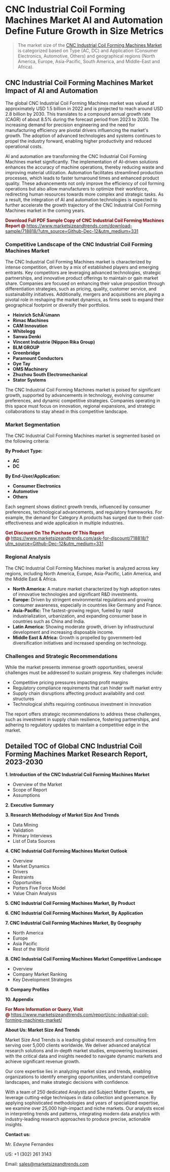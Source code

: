 <H1>CNC Industrial Coil Forming Machines Market AI and Automation Define Future Growth in Size Metrics</H1><blockquote><p>The market size of the <a href="https://www.marketsizeandtrends.com/download-sample/718818/?utm_source=Github-Dec-12&amp;utm_medium=331" target="_blank">CNC Industrial Coil Forming Machines Market </a>is categorized based on Type (AC, DC) and Application (Consumer Electronics, Automotive, Others) and geographical regions (North America, Europe, Asia-Pacific, South America, and Middle-East and Africa).</p></blockquote><p><h2>CNC Industrial Coil Forming Machines Market Impact of AI and Automation</h2><p>The global CNC Industrial Coil Forming Machines market was valued at approximately USD 1.5 billion in 2022 and is projected to reach around USD 2.8 billion by 2030. This translates to a compound annual growth rate (CAGR) of about 8.5% during the forecast period from 2023 to 2030. The increasing demand for precision engineering and the need for manufacturing efficiency are pivotal drivers influencing the market's growth. The adoption of advanced technologies and systems continues to propel the industry forward, enabling higher productivity and reduced operational costs.</p><p>AI and automation are transforming the CNC Industrial Coil Forming Machines market significantly. The implementation of AI-driven solutions enhances the accuracy of machine operations, thereby reducing waste and improving material utilization. Automation facilitates streamlined production processes, which leads to faster turnaround times and enhanced product quality. These advancements not only improve the efficiency of coil forming operations but also allow manufacturers to optimize their workforce, redirecting human resources towards more complex and strategic tasks. As a result, the integration of AI and automation technologies is expected to further accelerate the growth trajectory of the CNC Industrial Coil Forming Machines market in the coming years.</p></p><p><strong><span style="color: #800000;">Download Full PDF Sample Copy of CNC Industrial Coil Forming Machines Report @</span>&nbsp;</strong><a href="https://www.marketsizeandtrends.com/download-sample/718818/?utm_source=Github-Dec-12&amp;utm_medium=331">https://www.marketsizeandtrends.com/download-sample/718818/?utm_source=Github-Dec-12&amp;utm_medium=331</a></p><h3>Competitive Landscape of the CNC Industrial Coil Forming Machines Market</h3><p>The CNC Industrial Coil Forming Machines market is characterized by intense competition, driven by a mix of established players and emerging entrants. Key competitors are leveraging advanced technologies, strategic partnerships, and innovative product offerings to maintain or gain market share. Companies are focused on enhancing their value proposition through differentiation strategies, such as pricing, quality, customer service, and sustainability initiatives. Additionally, mergers and acquisitions are playing a pivotal role in reshaping the market dynamics, as firms seek to expand their geographical footprint or diversify their portfolios.</p><p><strong><p><ul><li>Heinrich SchÃ¼mann </li><li> Rimac Machines </li><li> CAM Innovation </li><li> Whitelegg </li><li> Sanwa Denki </li><li> Vincent Industrie (Nippon Rika Group) </li><li> BLM GROUP </li><li> Greenbridge </li><li> Paramount Conductors </li><li> Gye Tay </li><li> OMS Machinery </li><li> Zhuzhou South Electromechanical </li><li> Stator Systems</p></li></ul></p></strong></p><p>The CNC Industrial Coil Forming Machines market is poised for significant growth, supported by advancements in technology, evolving consumer preferences, and dynamic competitive strategies. Companies operating in this space must focus on innovation, regional expansions, and strategic collaborations to stay ahead in this competitive landscape.</p><h3>Market Segmentation</h3><p>The CNC Industrial Coil Forming Machines market is segmented based on the following criteria:</p><p><strong>By Product Type:</strong></p><p><strong><p><ul><li>AC </li><li> DC</p></li></ul></p></strong></p><p><strong>By End-User/Application:</strong></p><p><strong><p><ul><li>Consumer Electronics </li><li> Automotive </li><li> Others</p></li></ul></p></strong></p><p>Each segment shows distinct growth trends, influenced by consumer preferences, technological advancements, and regulatory frameworks. For example, the demand for Category A products has surged due to their cost-effectiveness and wide application in multiple industries.</p><p><strong><span style="color: #800000;">Get Discount On The Purchase Of This Report @&nbsp;</span></strong><a href="https://www.marketsizeandtrends.com/ask-for-discount/718818/?utm_source=Github-Dec-12&amp;utm_medium=331">https://www.marketsizeandtrends.com/ask-for-discount/718818/?utm_source=Github-Dec-12&amp;utm_medium=331</a></p><h3>Regional Analysis</h3><p>The CNC Industrial Coil Forming Machines market is analyzed across key regions, including North America, Europe, Asia-Pacific, Latin America, and the Middle East &amp; Africa.</p><ul><li><strong>North America:</strong> A mature market characterized by high adoption rates of innovative technologies and significant R&amp;D investments.</li><li><strong>Europe:</strong> Driven by stringent environmental regulations and growing consumer awareness, especially in countries like Germany and France.</li><li><strong>Asia-Pacific:</strong> The fastest-growing region, fueled by rapid industrialization, urbanization, and expanding consumer base in countries such as China and India.</li><li><strong>Latin America:</strong> Showing moderate growth, driven by infrastructural development and increasing disposable income.</li><li><strong>Middle East &amp; Africa:</strong> Growth is propelled by government-led diversification initiatives and increased spending on technology.</li></ul><h3>Challenges and Strategic Recommendations</h3><p>While the market presents immense growth opportunities, several challenges must be addressed to sustain progress. Key challenges include:</p><ul><li>Competitive pricing pressures impacting profit margins</li><li>Regulatory compliance requirements that can hinder swift market entry</li><li>Supply chain disruptions affecting product availability and cost structures</li><li>Technological shifts requiring continuous investment in innovation</li></ul><p>The report offers strategic recommendations to address these challenges, such as investment in supply chain resilience, fostering partnerships, and adhering to regulatory updates to maintain a competitive edge in the market.</p><h2>Detailed TOC of Global CNC Industrial Coil Forming Machines Market Research Report, 2023-2030</h2><p><strong>1. Introduction of the CNC Industrial Coil Forming Machines Market</strong></p><ul><li>Overview of the Market</li><li>Scope of Report</li><li>Assumptions&nbsp;</li></ul><p><strong>2. Executive Summary</strong></p><p><strong>3. Research Methodology of <strong>Market Size And Trends</strong></strong></p><ul><li>Data Mining</li><li>Validation</li><li>Primary Interviews</li><li>List of Data Sources&nbsp;</li></ul><p><strong>4. CNC Industrial Coil Forming Machines Market Outlook</strong></p><ul><li>Overview</li><li>Market Dynamics</li><li>Drivers</li><li>Restraints</li><li>Opportunities</li><li>Porters Five Force Model</li><li>Value Chain Analysis&nbsp;</li></ul><p><strong>5. CNC Industrial Coil Forming Machines Market, By Product</strong></p><p><strong>6. CNC Industrial Coil Forming Machines Market, By Application</strong></p><p><strong>7. CNC Industrial Coil Forming Machines Market, By Geography</strong></p><ul><li>North America</li><li>Europe</li><li>Asia Pacific</li><li>Rest of the World&nbsp;</li></ul><p><strong>8. CNC Industrial Coil Forming Machines Market Competitive Landscape</strong></p><ul><li>Overview</li><li>Company Market Ranking</li><li>Key Development Strategies&nbsp;</li></ul><p><strong>9. Company Profiles</strong></p><p><strong>10. Appendix</strong></p><p><strong><span style="color: #800000;">For More Information or Query, Visit @&nbsp;</span></strong><a href="https://www.marketsizeandtrends.com/report/cnc-industrial-coil-forming-machines-market/">https://www.marketsizeandtrends.com/report/cnc-industrial-coil-forming-machines-market/</a></p><p></p><p><strong>About Us:&nbsp;Market Size And Trends</strong></p><p>Market Size And Trends&nbsp;is a leading global research and consulting firm serving over 5,000 clients worldwide. We deliver advanced analytical research solutions and in-depth market studies, empowering businesses with the critical data and insights needed to navigate dynamic markets and achieve significant revenue growth.</p><p>Our core expertise lies in analyzing market sizes and trends, enabling organizations to identify emerging opportunities, understand competitive landscapes, and make strategic decisions with confidence.</p><p>With a team of 250 dedicated Analysts and Subject Matter Experts, we leverage cutting-edge techniques in data collection and governance. By applying sophisticated methodologies and years of specialized expertise, we examine over 25,000 high-impact and niche markets. Our analysts excel in interpreting trends and patterns, integrating modern data analytics with industry-leading research approaches to produce precise, actionable insights.</p><p><strong>Contact us:</strong></p><p>Mr. Edwyne Fernandes</p><p>US: +1 (302) 261 3143</p><p>Email: <a href="mailto:sales@marketsizeandtrends.com">sales@marketsizeandtrends.com</a>&nbsp;</p>
